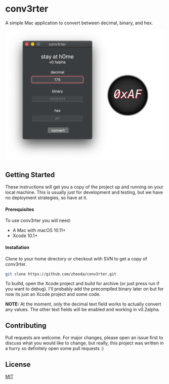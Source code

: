 # conv3rter
A simple Mac application to convert between decimal, binary, and hex.

<!-- <img src="res/main.png" alt="conv3rter main window" width="400"/> -->
![conv3rter window with icon](res/icon.png)

## Getting Started

These instructions will get you a copy of the project up and running
on your local machine. This is usually just for development and testing,
but we have no deployment strategies, so have at it.

#### Prerequisites

To use conv3rter you will need:

- A Mac with macOS 10.11+
- Xcode 10.1+

#### Installation

Clone to your home directory or checkout with SVN to get a copy of conv3rter.

```bash
git clone https://github.com/zhooda/conv3rter.git
```

To builld, open the Xcode project and build for archive (or just press run if you want to debug). I'll probably add the precompiled binary later on but for now its just an Xcode project and some code.

**NOTE:** At the moment, only the decimal text field works to actually convert any values. The other text fields will be enabled and working in v0.2alpha.

## Contributing
Pull requests are welcome. For major changes, please open an issue first to discuss what you would like to change, but really, this project was written in a hurry so definitely open some pull requests :)

## License
[MIT](https://choosealicense.com/licenses/mit/)
